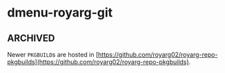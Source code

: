# dmenu-royarg-git

## ARCHIVED
Newer `PKGBUILD`s are hosted in
[https://github.com/royarg02/royarg-repo-pkgbuilds](https://github.com/royarg02/royarg-repo-pkgbuilds).

